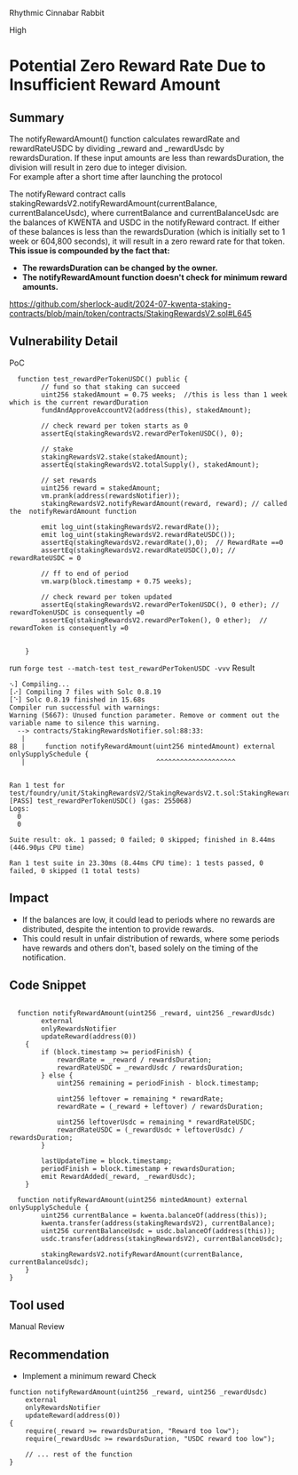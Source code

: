 Rhythmic Cinnabar Rabbit

High

# Potential Zero Reward Rate Due to Insufficient Reward Amount

## Summary

The notifyRewardAmount() function calculates rewardRate and rewardRateUSDC by dividing _reward and _rewardUsdc by rewardsDuration. If these input amounts are less than rewardsDuration, the division will result in zero due to integer division.  
For example after a short time after launching the protocol

The notifyReward contract calls stakingRewardsV2.notifyRewardAmount(currentBalance, currentBalanceUsdc), where currentBalance and currentBalanceUsdc are the balances of KWENTA and USDC in the notifyReward contract. If either of these balances is less than the rewardsDuration (which is initially set to 1 week or 604,800 seconds), it will result in a zero reward rate for that token.
**This issue is compounded by the fact that:**

* **The rewardsDuration can be changed by the owner.**
* **The notifyRewardAmount function doesn't check for minimum reward amounts.**

https://github.com/sherlock-audit/2024-07-kwenta-staking-contracts/blob/main/token/contracts/StakingRewardsV2.sol#L645
## Vulnerability Detail
PoC
```solidity
  function test_rewardPerTokenUSDC() public {
        // fund so that staking can succeed
        uint256 stakedAmount = 0.75 weeks;  //this is less than 1 week which is the current rewardDuration
        fundAndApproveAccountV2(address(this), stakedAmount);

        // check reward per token starts as 0
        assertEq(stakingRewardsV2.rewardPerTokenUSDC(), 0);

        // stake
        stakingRewardsV2.stake(stakedAmount);
        assertEq(stakingRewardsV2.totalSupply(), stakedAmount);

        // set rewards
        uint256 reward = stakedAmount;
        vm.prank(address(rewardsNotifier));
        stakingRewardsV2.notifyRewardAmount(reward, reward); // called the  notifyRewardAmount function

        emit log_uint(stakingRewardsV2.rewardRate());
        emit log_uint(stakingRewardsV2.rewardRateUSDC());
        assertEq(stakingRewardsV2.rewardRate(),0);  // RewardRate ==0
        assertEq(stakingRewardsV2.rewardRateUSDC(),0); // rewardRateUSDC = 0

        // ff to end of period
        vm.warp(block.timestamp + 0.75 weeks);

        // check reward per token updated
        assertEq(stakingRewardsV2.rewardPerTokenUSDC(), 0 ether); // rewardTokenUSDC is consequently =0
        assertEq(stakingRewardsV2.rewardPerToken(), 0 ether);  // rewardToken is consequently =0

        
    }

```
run `forge test --match-test test_rewardPerTokenUSDC -vvv`
Result

```solidity
⠢] Compiling...
[⠔] Compiling 7 files with Solc 0.8.19
[⠑] Solc 0.8.19 finished in 15.68s
Compiler run successful with warnings:
Warning (5667): Unused function parameter. Remove or comment out the variable name to silence this warning.
  --> contracts/StakingRewardsNotifier.sol:88:33:
   |
88 |     function notifyRewardAmount(uint256 mintedAmount) external onlySupplySchedule {
   |                                 ^^^^^^^^^^^^^^^^^^^^


Ran 1 test for test/foundry/unit/StakingRewardsV2/StakingRewardsV2.t.sol:StakingRewardsV2Test
[PASS] test_rewardPerTokenUSDC() (gas: 255068)
Logs:
  0
  0

Suite result: ok. 1 passed; 0 failed; 0 skipped; finished in 8.44ms (446.90µs CPU time)

Ran 1 test suite in 23.30ms (8.44ms CPU time): 1 tests passed, 0 failed, 0 skipped (1 total tests)

```

## Impact
* If the balances are low, it could lead to periods where no rewards are distributed, despite the intention to provide rewards.
* This could result in unfair distribution of rewards, where some periods have rewards and others don't, based solely on the timing of the notification.
## Code Snippet
```solidity

  function notifyRewardAmount(uint256 _reward, uint256 _rewardUsdc)
        external
        onlyRewardsNotifier
        updateReward(address(0))
    {
        if (block.timestamp >= periodFinish) {
            rewardRate = _reward / rewardsDuration;  
            rewardRateUSDC = _rewardUsdc / rewardsDuration;
        } else {
            uint256 remaining = periodFinish - block.timestamp;

            uint256 leftover = remaining * rewardRate;
            rewardRate = (_reward + leftover) / rewardsDuration;

            uint256 leftoverUsdc = remaining * rewardRateUSDC;
            rewardRateUSDC = (_rewardUsdc + leftoverUsdc) / rewardsDuration;
        }

        lastUpdateTime = block.timestamp;
        periodFinish = block.timestamp + rewardsDuration;
        emit RewardAdded(_reward, _rewardUsdc);
    }
```
```solidity
  function notifyRewardAmount(uint256 mintedAmount) external onlySupplySchedule {
        uint256 currentBalance = kwenta.balanceOf(address(this));
        kwenta.transfer(address(stakingRewardsV2), currentBalance);
        uint256 currentBalanceUsdc = usdc.balanceOf(address(this));
        usdc.transfer(address(stakingRewardsV2), currentBalanceUsdc);

        stakingRewardsV2.notifyRewardAmount(currentBalance, currentBalanceUsdc);
    }
}
```
## Tool used

Manual Review

## Recommendation
* Implement a minimum reward Check
```solidity
function notifyRewardAmount(uint256 _reward, uint256 _rewardUsdc)
    external
    onlyRewardsNotifier
    updateReward(address(0))
{
    require(_reward >= rewardsDuration, "Reward too low");
    require(_rewardUsdc >= rewardsDuration, "USDC reward too low");

    // ... rest of the function
}
```